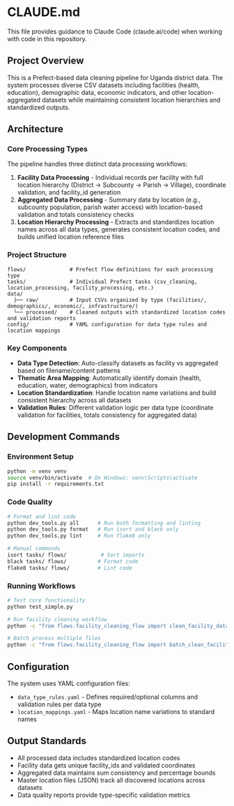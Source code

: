 # CLAUDE.md

This file provides guidance to Claude Code (claude.ai/code) when working with code in this repository.

## Project Overview

This is a Prefect-based data cleaning pipeline for Uganda district data. The system processes diverse CSV datasets including facilities (health, education), demographic data, economic indicators, and other location-aggregated datasets while maintaining consistent location hierarchies and standardized outputs.

## Architecture

### Core Processing Types

The pipeline handles three distinct data processing workflows:

1. **Facility Data Processing** - Individual records per facility with full location hierarchy (District → Subcounty → Parish → Village), coordinate validation, and facility_id generation
2. **Aggregated Data Processing** - Summary data by location (e.g., subcounty population, parish water access) with location-based validation and totals consistency checks
3. **Location Hierarchy Processing** - Extracts and standardizes location names across all data types, generates consistent location codes, and builds unified location reference files

### Project Structure

```
flows/              # Prefect flow definitions for each processing type
tasks/              # Individual Prefect tasks (csv_cleaning, location_processing, facility_processing, etc.)
data/
  ├── raw/          # Input CSVs organized by type (facilities/, demographics/, economic/, infrastructure/)
  └── processed/    # Cleaned outputs with standardized location codes and validation reports
config/             # YAML configuration for data type rules and location mappings
```

### Key Components

- **Data Type Detection**: Auto-classify datasets as facility vs aggregated based on filename/content patterns
- **Thematic Area Mapping**: Automatically identify domain (health, education, water, demographics) from indicators
- **Location Standardization**: Handle location name variations and build consistent hierarchy across all datasets
- **Validation Rules**: Different validation logic per data type (coordinate validation for facilities, totals consistency for aggregated data)

## Development Commands

### Environment Setup
```bash
python -m venv venv
source venv/bin/activate  # On Windows: venv\Scripts\activate
pip install -r requirements.txt
```

### Code Quality
```bash
# Format and lint code
python dev_tools.py all      # Run both formatting and linting
python dev_tools.py format   # Run isort and black only
python dev_tools.py lint     # Run flake8 only

# Manual commands
isort tasks/ flows/           # Sort imports
black tasks/ flows/          # Format code
flake8 tasks/ flows/         # Lint code
```

### Running Workflows
```bash
# Test core functionality
python test_simple.py

# Run facility cleaning workflow
python -c "from flows.facility_cleaning_flow import clean_facility_data; clean_facility_data('data/raw/facilities/health/kayunga_health_facilities.csv')"

# Batch process multiple files
python -c "from flows.facility_cleaning_flow import batch_clean_facilities; batch_clean_facilities()"
```

## Configuration

The system uses YAML configuration files:
- `data_type_rules.yaml` - Defines required/optional columns and validation rules per data type
- `location_mappings.yaml` - Maps location name variations to standard names

## Output Standards

- All processed data includes standardized location codes
- Facility data gets unique facility_ids and validated coordinates
- Aggregated data maintains sum consistency and percentage bounds
- Master location files (JSON) track all discovered locations across datasets
- Data quality reports provide type-specific validation metrics